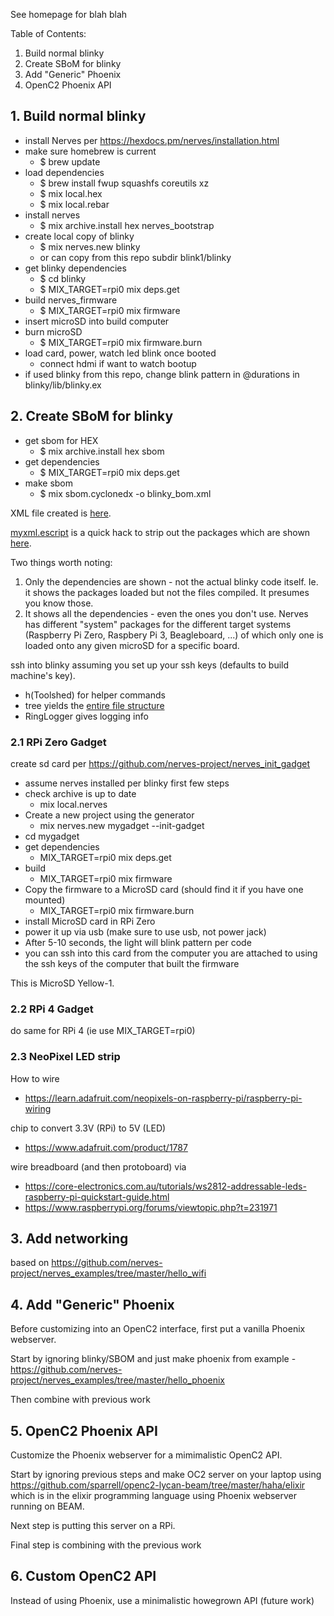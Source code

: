 See homepage for blah blah

Table of Contents:
1. Build normal blinky
2. Create SBoM for blinky
3. Add "Generic" Phoenix
4. OpenC2 Phoenix API

## 1. Build normal blinky

- install Nerves per https://hexdocs.pm/nerves/installation.html
- make sure homebrew is current
  * $ brew update
- load dependencies
  * $ brew install fwup squashfs coreutils xz
  * $ mix local.hex
  * $ mix local.rebar
- install nerves
  * $ mix archive.install hex nerves_bootstrap
- create local copy of blinky
  * $ mix nerves.new blinky
  * or can copy from this repo subdir blink1/blinky
- get blinky dependencies
  * $ cd blinky
  * $ MIX_TARGET=rpi0 mix deps.get
- build nerves_firmware
  * $ MIX_TARGET=rpi0 mix firmware
- insert microSD into build computer
- burn microSD
  * $ MIX_TARGET=rpi0 mix firmware.burn
- load card, power, watch led blink once booted
  * connect hdmi if want to watch bootup
- if used blinky from this repo, change blink pattern in @durations in blinky/lib/blinky.ex

## 2. Create SBoM for blinky
- get sbom for HEX
  * $ mix archive.install hex sbom
- get dependencies
  * $ MIX_TARGET=rpi0 mix deps.get
- make sbom
  * $ mix sbom.cyclonedx -o blinky_bom.xml

XML file created is [here](blinky_bom.xml).

[myxml.escript](myxml.escript) is a quick hack to strip out the packages
which are shown [here](blinky_pkglist.txt).

Two things worth noting:
1. Only the dependencies are shown - not the actual blinky code itself. Ie. it shows the packages loaded but not the files compiled. It presumes you know those.
2. It shows all the dependencies - even the ones you don't use. Nerves has different "system" packages for the different target systems (Raspberry Pi Zero, Raspbery Pi 3, Beagleboard, ...) of which only one is loaded onto any given microSD for a specific board.

ssh into blinky assuming you set up your ssh keys (defaults to build machine's key).
- h(Toolshed) for helper commands
- tree yields the [entire file structure](blinky-file-tree.txt)
- RingLogger gives logging info

### 2.1 RPi Zero Gadget
create sd card per https://github.com/nerves-project/nerves_init_gadget

- assume nerves installed per blinky first few steps
- check archive is up to date
  * mix local.nerves
- Create a new project using the generator
  * mix nerves.new mygadget --init-gadget
- cd mygadget
- get dependencies
  * MIX_TARGET=rpi0 mix deps.get
- build
  * MIX_TARGET=rpi0 mix firmware
- Copy the firmware to a MicroSD card (should find it if you have one mounted)
  * MIX_TARGET=rpi0 mix firmware.burn
- install MicroSD card in RPi Zero
- power it up via usb (make sure to use usb, not power jack)
- After 5-10 seconds, the light will blink pattern per code
- you can ssh into this card from the computer you are attached to using the ssh keys of the computer that built the firmware

This is MicroSD Yellow-1.

### 2.2 RPi 4 Gadget
do same for RPi 4 (ie use MIX_TARGET=rpi0)

### 2.3 NeoPixel LED strip
How to wire
- https://learn.adafruit.com/neopixels-on-raspberry-pi/raspberry-pi-wiring

chip to convert 3.3V (RPi) to 5V (LED)
- https://www.adafruit.com/product/1787

wire breadboard (and then protoboard) via
- https://core-electronics.com.au/tutorials/ws2812-addressable-leds-raspberry-pi-quickstart-guide.html
- https://www.raspberrypi.org/forums/viewtopic.php?t=231971



## 3. Add networking
based on https://github.com/nerves-project/nerves_examples/tree/master/hello_wifi

## 4. Add "Generic" Phoenix
Before customizing into an OpenC2 interface, first put a vanilla Phoenix webserver.

Start by ignoring blinky/SBOM and just make phoenix from example - https://github.com/nerves-project/nerves_examples/tree/master/hello_phoenix

Then combine with previous work

## 5. OpenC2 Phoenix API
Customize the Phoenix webserver for a mimimalistic OpenC2 API.

Start by ignoring previous steps and make OC2 server on your laptop using https://github.com/sparrell/openc2-lycan-beam/tree/master/haha/elixir which is in the elixir programming language using Phoenix webserver running on BEAM.

Next step is putting this server on a RPi.

Final step is combining with the previous work

## 6. Custom OpenC2 API
Instead of using Phoenix, use a minimalistic howegrown API (future work)
